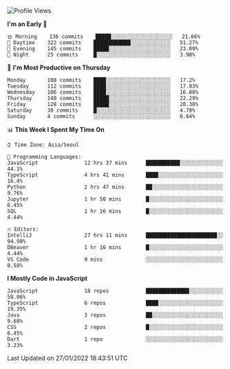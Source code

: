 <!--START_SECTION:waka-->
![Profile Views](http://img.shields.io/badge/Profile%20Views-0-blue)

**I'm an Early 🐤** 

```text
🌞 Morning    136 commits    █████░░░░░░░░░░░░░░░░░░░░   21.66% 
🌆 Daytime    322 commits    ████████████░░░░░░░░░░░░░   51.27% 
🌃 Evening    145 commits    █████░░░░░░░░░░░░░░░░░░░░   23.09% 
🌙 Night      25 commits     █░░░░░░░░░░░░░░░░░░░░░░░░   3.98%

```
📅 **I'm Most Productive on Thursday** 

```text
Monday       108 commits    ████░░░░░░░░░░░░░░░░░░░░░   17.2% 
Tuesday      112 commits    ████░░░░░░░░░░░░░░░░░░░░░   17.83% 
Wednesday    106 commits    ████░░░░░░░░░░░░░░░░░░░░░   16.88% 
Thursday     140 commits    █████░░░░░░░░░░░░░░░░░░░░   22.29% 
Friday       128 commits    █████░░░░░░░░░░░░░░░░░░░░   20.38% 
Saturday     30 commits     █░░░░░░░░░░░░░░░░░░░░░░░░   4.78% 
Sunday       4 commits      ░░░░░░░░░░░░░░░░░░░░░░░░░   0.64%

```


📊 **This Week I Spent My Time On** 

```text
⌚︎ Time Zone: Asia/Seoul

💬 Programming Languages: 
JavaScript               12 hrs 37 mins      ███████████░░░░░░░░░░░░░░   44.1% 
TypeScript               4 hrs 41 mins       ████░░░░░░░░░░░░░░░░░░░░░   16.4% 
Python                   2 hrs 47 mins       ██░░░░░░░░░░░░░░░░░░░░░░░   9.76% 
Jupyter                  1 hr 50 mins        █░░░░░░░░░░░░░░░░░░░░░░░░   6.45% 
SQL                      1 hr 16 mins        █░░░░░░░░░░░░░░░░░░░░░░░░   4.44%

🔥 Editors: 
IntelliJ                 27 hrs 11 mins      ███████████████████████░░   94.98% 
DBeaver                  1 hr 16 mins        █░░░░░░░░░░░░░░░░░░░░░░░░   4.44% 
VS Code                  9 mins              ░░░░░░░░░░░░░░░░░░░░░░░░░   0.58%

```

**I Mostly Code in JavaScript** 

```text
JavaScript               18 repos            ██████████████░░░░░░░░░░░   58.06% 
TypeScript               6 repos             ████░░░░░░░░░░░░░░░░░░░░░   19.35% 
Java                     3 repos             ██░░░░░░░░░░░░░░░░░░░░░░░   9.68% 
CSS                      2 repos             █░░░░░░░░░░░░░░░░░░░░░░░░   6.45% 
Dart                     1 repo              ░░░░░░░░░░░░░░░░░░░░░░░░░   3.23%

```



 Last Updated on 27/01/2022 18:43:51 UTC
<!--END_SECTION:waka-->
